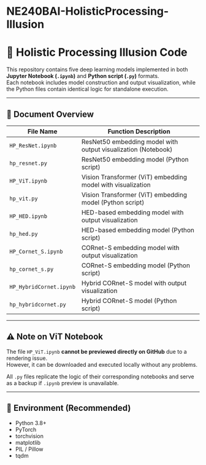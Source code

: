 # NE240BAI-HolisticProcessing-Illusion

# 📁 Holistic Processing Illusion Code

This repository contains five deep learning models implemented in both **Jupyter Notebook (`.ipynb`)** and **Python script (`.py`)** formats.  
Each notebook includes model construction and output visualization, while the Python files contain identical logic for standalone execution.

---

## 📄 Document Overview

| File Name                | Function Description                                              |
|--------------------------|------------------------------------------------------------------|
| `HP_ResNet.ipynb`        | ResNet50 embedding model with output visualization (Notebook)     |
| `hp_resnet.py`           | ResNet50 embedding model (Python script)                         |
| `HP_ViT.ipynb`           | Vision Transformer (ViT) embedding model with visualization       |
| `hp_vit.py`              | Vision Transformer (ViT) embedding model (Python script)         |
| `HP_HED.ipynb`           | HED-based embedding model with output visualization               |
| `hp_hed.py`              | HED-based embedding model (Python script)                        |
| `HP_Cornet_S.ipynb`      | CORnet-S embedding model with output visualization                |
| `hp_cornet_s.py`         | CORnet-S embedding model (Python script)                         |
| `HP_HybridCornet.ipynb`  | Hybrid CORnet-S model with output visualization                   |
| `hp_hybridcornet.py`     | Hybrid CORnet-S model (Python script)                            |

---

## ⚠️ Note on ViT Notebook

The file `HP_ViT.ipynb` **cannot be previewed directly on GitHub** due to a rendering issue.  
However, it can be downloaded and executed locally without any problems.

All `.py` files replicate the logic of their corresponding notebooks and serve as a backup if `.ipynb` preview is unavailable.

---

## 🧪 Environment (Recommended)

- Python 3.8+
- PyTorch
- torchvision
- matplotlib
- PIL / Pillow
- tqdm
